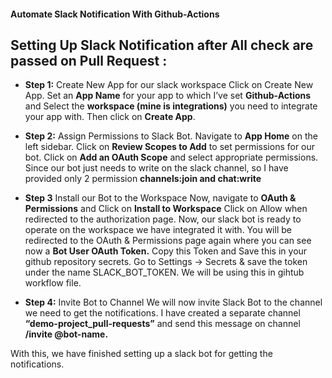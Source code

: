 #### Automate Slack Notification With Github-Actions

## Setting Up Slack Notification after All check are passed on Pull Request :

* **Step 1:** Create New App for our slack workspace
Click on Create New App.
Set an **App Name** for your app to which I’ve set **Github-Actions** and Select the **workspace (mine is integrations)** you need to integrate your app with.
Then click on **Create App**.

* **Step 2:** Assign Permissions to Slack Bot.
Navigate to **App Home** on the left sidebar. Click on **Review Scopes to Add** to set permissions for our bot.
Click on **Add an OAuth Scope** and select appropriate permissions.
Since our bot just needs to write on the slack channel, so I have provided only 2 permission **channels:join and chat:write**

* **Step 3** Install our Bot to the Workspace
Now, navigate to **OAuth & Permissions** and Click on **Install to Workspace**
Click on Allow when redirected to the authorization page.
Now, our slack bot is ready to operate on the workspace we have integrated it with. You will be redirected to the OAuth & Permissions page again where you can see now a **Bot User OAuth Token.**
Copy this Token and Save this in your github repository secrets. Go to Settings -> Secrets & save the token under the name SLACK_BOT_TOKEN.
We will be using this in gihtub workflow file.

* **Step 4:** Invite Bot to Channel
We will now invite Slack Bot to the channel we need to get the notifications.
I have created a separate channel **“demo-project_pull-requests”** and send this message on channel **/invite @bot-name.**

With this, we have finished setting up a slack bot for getting the notifications.

